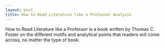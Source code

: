 ```yaml
---
layout: post
title: How to Read Literature like a Professor Analysis
---
```


How to Read Literature like a Professor is a book written by Thomas C. Foster on the different motifs and analytical points that readers will come across, no matter the type of book.
